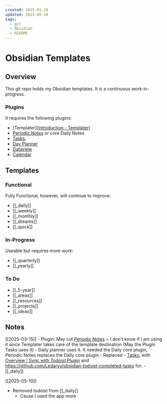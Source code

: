 ```yaml
---
created: 2025-01-19
updated: 2025-05-10
tags:
  - git
  - Obsidian
  - README
---
```

# Obsidian Templates

## Overview

This git repo holds my Obsidian templates. It is a continuous work-in-progress.

### Plugins
It requires the following plugins: 
- [Templater]([Introduction - Templater](https://silentvoid13.github.io/Templater/)) 
- [Periodic Notes](https://github.com/liamcain/obsidian-periodic-notes) or core Daily Notes
- [Tasks.](https://github.com/obsidian-tasks-group/obsidian-tasks)
- [Day Planner](https://github.com/ivan-lednev/obsidian-day-planner)
- [Dataview](https://github.com/blacksmithgu/obsidian-dataview)
- [Calendar](https://github.com/liamcain/obsidian-calendar-plugin)
## Templates
### Functional
Fully Functional, however, will continue to improve:
- [[_daily]]
- [[_weekly]]
- [[_monthly]]
- [[_dreams]]
- [[_quick]]

### In-Progress
Useable but requires more work:
- [[_quarterly]]
- [[_yearly]]

### To Do
- [[_5-year]]
- [[_areas]]
- [[_resources]]
- [[_projects]]
- [[_ideas]]

## Notes

[[2025-03-15]]
	- Plugin: May cut [Periodic Notes](https://github.com/liamcain/obsidian-periodic-notes) = I don't know if I am using it since Templater takes care of the template destination (May the Plugin Tasks uses it)
	- Daily planner uses it. It needed the Daily core plugin, Periodic Notes replaces the Daily core plugin
	- Replaced - [Tasks.](https://github.com/obsidian-tasks-group/obsidian-tasks) with [Overview | Sync with Todoist Plugin](https://jamiebrynes7.github.io/obsidian-todoist-plugin/docs/overview) and https://github.com/Ledaryy/obsidian-todoist-completed-tasks for:
		- [[_daily]]

[[2025-05-10]]
- Removed todoist from [[_daily]]
	- Cause I used the app more